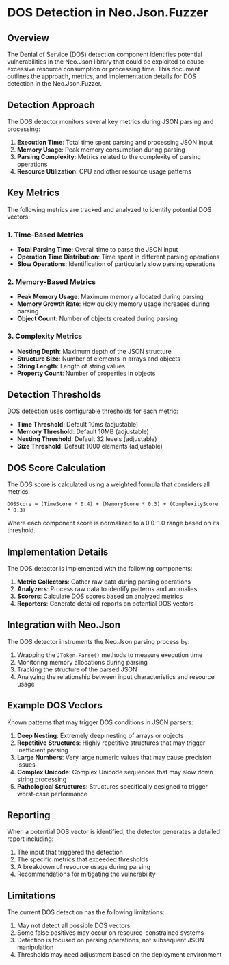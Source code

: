 # DOS Detection in Neo.Json.Fuzzer

## Overview

The Denial of Service (DOS) detection component identifies potential vulnerabilities in the Neo.Json library that could be exploited to cause excessive resource consumption or processing time. This document outlines the approach, metrics, and implementation details for DOS detection in the Neo.Json.Fuzzer.

## Detection Approach

The DOS detector monitors several key metrics during JSON parsing and processing:

1. **Execution Time**: Total time spent parsing and processing JSON input
2. **Memory Usage**: Peak memory consumption during parsing
3. **Parsing Complexity**: Metrics related to the complexity of parsing operations
4. **Resource Utilization**: CPU and other resource usage patterns

## Key Metrics

The following metrics are tracked and analyzed to identify potential DOS vectors:

### 1. Time-Based Metrics

- **Total Parsing Time**: Overall time to parse the JSON input
- **Operation Time Distribution**: Time spent in different parsing operations
- **Slow Operations**: Identification of particularly slow parsing operations

### 2. Memory-Based Metrics

- **Peak Memory Usage**: Maximum memory allocated during parsing
- **Memory Growth Rate**: How quickly memory usage increases during parsing
- **Object Count**: Number of objects created during parsing

### 3. Complexity Metrics

- **Nesting Depth**: Maximum depth of the JSON structure
- **Structure Size**: Number of elements in arrays and objects
- **String Length**: Length of string values
- **Property Count**: Number of properties in objects

## Detection Thresholds

DOS detection uses configurable thresholds for each metric:

- **Time Threshold**: Default 10ms (adjustable)
- **Memory Threshold**: Default 10MB (adjustable)
- **Nesting Threshold**: Default 32 levels (adjustable)
- **Size Threshold**: Default 1000 elements (adjustable)

## DOS Score Calculation

The DOS score is calculated using a weighted formula that considers all metrics:

```
DOSScore = (TimeScore * 0.4) + (MemoryScore * 0.3) + (ComplexityScore * 0.3)
```

Where each component score is normalized to a 0.0-1.0 range based on its threshold.

## Implementation Details

The DOS detector is implemented with the following components:

1. **Metric Collectors**: Gather raw data during parsing operations
2. **Analyzers**: Process raw data to identify patterns and anomalies
3. **Scorers**: Calculate DOS scores based on analyzed metrics
4. **Reporters**: Generate detailed reports on potential DOS vectors

## Integration with Neo.Json

The DOS detector instruments the Neo.Json parsing process by:

1. Wrapping the `JToken.Parse()` methods to measure execution time
2. Monitoring memory allocations during parsing
3. Tracking the structure of the parsed JSON
4. Analyzing the relationship between input characteristics and resource usage

## Example DOS Vectors

Known patterns that may trigger DOS conditions in JSON parsers:

1. **Deep Nesting**: Extremely deep nesting of arrays or objects
2. **Repetitive Structures**: Highly repetitive structures that may trigger inefficient parsing
3. **Large Numbers**: Very large numeric values that may cause precision issues
4. **Complex Unicode**: Complex Unicode sequences that may slow down string processing
5. **Pathological Structures**: Structures specifically designed to trigger worst-case performance

## Reporting

When a potential DOS vector is identified, the detector generates a detailed report including:

1. The input that triggered the detection
2. The specific metrics that exceeded thresholds
3. A breakdown of resource usage during parsing
4. Recommendations for mitigating the vulnerability

## Limitations

The current DOS detection has the following limitations:

1. May not detect all possible DOS vectors
2. Some false positives may occur on resource-constrained systems
3. Detection is focused on parsing operations, not subsequent JSON manipulation
4. Thresholds may need adjustment based on the deployment environment
